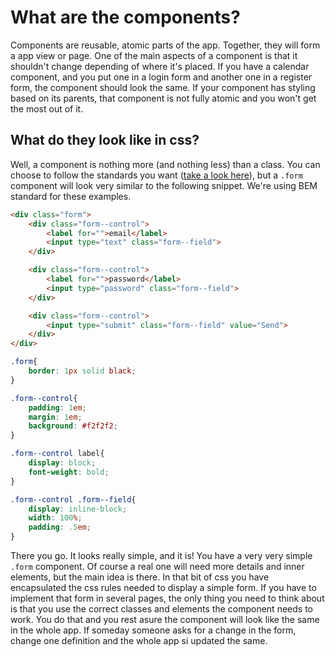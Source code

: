 # What are the components?

Components are reusable, atomic parts of the app. Together, they will form a app view or page. One of the main aspects of a component is that it shouldn't change depending of where it's placed. If you have a calendar component, and you put one in a login form and another one in a register form, the component should look the same. If your component has styling based on its parents, that component is not fully atomic and you won't get the most out of it.

## What do they look like in css?

Well, a component is nothing more (and nothing less) than a class. You can choose to follow the standards you want ([take a look here](content/architecture-medium/README.md)), but a `.form` component will look very similar to the following snippet. We're using BEM standard for these examples.

```html
<div class="form">
    <div class="form--control">
        <label for="">email</label>
        <input type="text" class="form--field">
    </div>

    <div class="form--control">
        <label for="">password</label>
        <input type="password" class="form--field">
    </div>

    <div class="form--control">
        <input type="submit" class="form--field" value="Send">
    </div>
</div>
```


```css
.form{
    border: 1px solid black;
}

.form--control{
    padding: 1em;
    margin: 1em;
    background: #f2f2f2;
}

.form--control label{
    display: block;
    font-weight: bold;
}

.form--control .form--field{
    display: inline-block;
    width: 100%;
    padding: .5em;
}
```

There you go. It looks really simple, and it is! You have a very very simple `.form` component. Of course a real one will need more details and inner elements, but the main idea is there. In that bit of css you have encapsulated the css rules needed to display a simple form. If you have to implement that form in several pages, the only thing you need to think about is that you use the correct classes and elements the component needs to work. You do that and you rest asure the component will look like the same in the whole app. If someday someone asks for a change in the form, change one definition and the whole app si updated the same.